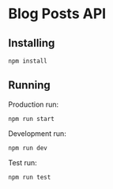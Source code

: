 # Blog Posts API

## Installing

```
npm install
```

## Running

Production run:
```
npm run start
```

Development run:
```
npm run dev
```

Test run:
```
npm run test
```
